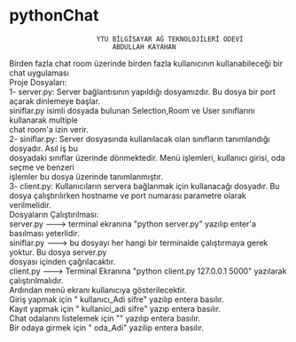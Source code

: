 ﻿# pythonChat


													                                                                                         
				          YTU BİLGİSAYAR AĞ TEKNOLOJİLERİ ÖDEVİ                         					
					      	  ABDULLAH KAYAHAN		                                    	

Birden fazla chat room üzerinde birden fazla kullanıcının kullanabileceği bir chat uygulaması                                              													
	Proje Dosyaları: 												
		1- server.py: Server bağlantısının yapıldığı dosyamızdır. Bu dosya bir port açarak dinlemeye başlar.	
		     siniflar.py isimli dosyada bulunan Selection,Room ve User sınıflarını kullanarak multiple		
		     chat room'a izin verir.										
		2- siniflar.py: Server dosyasında kullanılacak olan sınıfların tanımlandığı dosyadır. Asıl iş bu 	
		     dosyadaki sınıflar üzerinde dönmektedir. Menü işlemleri, kullanıcı girisi, oda seçme ve benzeri 		
		     işlemler bu dosya üzerinde tanımlanmıştır.								
		3- client.py:  Kullanıcıların servera bağlanmak için kullanacağı dosyadır. Bu dosya çalıştırılırken	
		     hostname ve port numarası parametre olarak verilmelidir.							
	Dosyaların Çalıştırılması:											
		server.py ---> terminal ekranına "python server.py"  yazılıp enter'a basılması yeterlidir.		
		siniflar.py ---> bu dosyayı her hangi bir terminalde çalıştırmaya gerek yoktur. Bu dosya server.py 	
		 dosyası içinden çağrılacaktır.										
		client.py ---> Terminal Ekranına "python client.py 127.0.0.1 5000" yazılarak çalıştırılmalıdır.		
			Ardından menü ekranı kullanıcıya gösterilecektir. 						
			Giriş yapmak için "<giris> kullanıcı_Adi sifre"  yazılıp entera basılır.			
			Kayıt yapmak için "<kayit> kullanici_adi sifre"  yazıp entera basılır.				
			Chat odalarını listelemek için "<listele>" yazılıp entera basılır.				
			Bir odaya girmek için "<katil> oda_Adi" yazilip entera basılır.		
